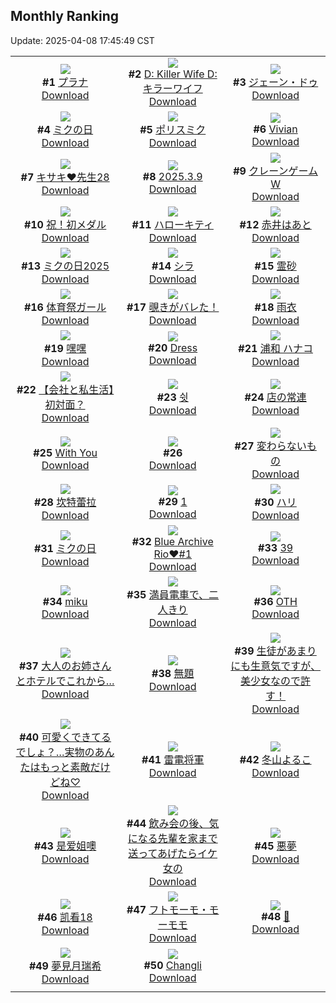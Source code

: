## Monthly Ranking
Update: 2025-04-08 17:45:49 CST

|      |      |      |
| :----: | :----: | :----: |
| ![](https://i.pixiv.re/c/240x480/img-master/img/2025/03/11/00/00/17/128078646_p0_master1200.jpg)<br>**#1** [プラナ](https://www.pixiv.net/artworks/128078646)<br>[Download](https://i.pixiv.re/img-original/img/2025/03/11/00/00/17/128078646_p0.png) | ![](https://i.pixiv.re/c/240x480/img-master/img/2025/03/11/18/11/32/128098836_p0_master1200.jpg)<br>**#2** [D: Killer Wife D:キラーワイフ](https://www.pixiv.net/artworks/128098836)<br>[Download](https://i.pixiv.re/img-original/img/2025/03/11/18/11/32/128098836_p0.jpg) | ![](https://i.pixiv.re/c/240x480/img-master/img/2025/03/11/18/39/40/128099653_p0_master1200.jpg)<br>**#3** [ジェーン・ドゥ](https://www.pixiv.net/artworks/128099653)<br>[Download](https://i.pixiv.re/img-original/img/2025/03/11/18/39/40/128099653_p0.png) |
| ![](https://i.pixiv.re/c/240x480/img-master/img/2025/03/11/00/00/18/128078649_p0_master1200.jpg)<br>**#4** [ミクの日](https://www.pixiv.net/artworks/128078649)<br>[Download](https://i.pixiv.re/img-original/img/2025/03/11/00/00/18/128078649_p0.jpg) | ![](https://i.pixiv.re/c/240x480/img-master/img/2025/03/11/03/01/49/128083691_p0_master1200.jpg)<br>**#5** [ポリスミク](https://www.pixiv.net/artworks/128083691)<br>[Download](https://i.pixiv.re/img-original/img/2025/03/11/03/01/49/128083691_p0.jpg) | ![](https://i.pixiv.re/c/240x480/img-master/img/2025/03/10/14/36/17/128061190_p0_master1200.jpg)<br>**#6** [Vivian](https://www.pixiv.net/artworks/128061190)<br>[Download](https://i.pixiv.re/img-original/img/2025/03/10/14/36/17/128061190_p0.png) |
| ![](https://i.pixiv.re/c/240x480/img-master/img/2025/03/11/10/13/19/128089530_p0_master1200.jpg)<br>**#7** [キサキ❤先生28](https://www.pixiv.net/artworks/128089530)<br>[Download](https://i.pixiv.re/img-original/img/2025/03/11/10/13/19/128089530_p0.png) | ![](https://i.pixiv.re/c/240x480/img-master/img/2025/03/09/19/50/30/128032920_p0_master1200.jpg)<br>**#8** [2025.3.9](https://www.pixiv.net/artworks/128032920)<br>[Download](https://i.pixiv.re/img-original/img/2025/03/09/19/50/30/128032920_p0.jpg) | ![](https://i.pixiv.re/c/240x480/img-master/img/2025/03/11/00/30/03/128080009_p0_master1200.jpg)<br>**#9** [クレーンゲームW](https://www.pixiv.net/artworks/128080009)<br>[Download](https://i.pixiv.re/img-original/img/2025/03/11/00/30/03/128080009_p0.jpg) |
| ![](https://i.pixiv.re/c/240x480/img-master/img/2025/03/11/20/42/35/128103826_p0_master1200.jpg)<br>**#10** [祝！初メダル](https://www.pixiv.net/artworks/128103826)<br>[Download](https://i.pixiv.re/img-original/img/2025/03/11/20/42/35/128103826_p0.jpg) | ![](https://i.pixiv.re/c/240x480/img-master/img/2025/03/12/00/30/32/128113366_p0_master1200.jpg)<br>**#11** [ハローキティ](https://www.pixiv.net/artworks/128113366)<br>[Download](https://i.pixiv.re/img-original/img/2025/03/12/00/30/32/128113366_p0.jpg) | ![](https://i.pixiv.re/c/240x480/img-master/img/2025/03/11/00/00/16/128078632_p0_master1200.jpg)<br>**#12** [赤井はあと](https://www.pixiv.net/artworks/128078632)<br>[Download](https://i.pixiv.re/img-original/img/2025/03/11/00/00/16/128078632_p0.png) |
| ![](https://i.pixiv.re/c/240x480/img-master/img/2025/03/09/13/39/25/128020697_p0_master1200.jpg)<br>**#13** [ミクの日2025](https://www.pixiv.net/artworks/128020697)<br>[Download](https://i.pixiv.re/img-original/img/2025/03/09/13/39/25/128020697_p0.jpg) | ![](https://i.pixiv.re/c/240x480/img-master/img/2025/03/11/19/21/29/128100996_p0_master1200.jpg)<br>**#14** [シラ](https://www.pixiv.net/artworks/128100996)<br>[Download](https://i.pixiv.re/img-original/img/2025/03/11/19/21/29/128100996_p0.jpg) | ![](https://i.pixiv.re/c/240x480/img-master/img/2025/03/11/01/29/14/128078678_p0_master1200.jpg)<br>**#15** [霊砂](https://www.pixiv.net/artworks/128078678)<br>[Download](https://i.pixiv.re/img-original/img/2025/03/11/01/29/14/128078678_p0.jpg) |
| ![](https://i.pixiv.re/c/240x480/img-master/img/2025/03/11/19/56/51/128102161_p0_master1200.jpg)<br>**#16** [体育祭ガール](https://www.pixiv.net/artworks/128102161)<br>[Download](https://i.pixiv.re/img-original/img/2025/03/11/19/56/51/128102161_p0.png) | ![](https://i.pixiv.re/c/240x480/img-master/img/2025/03/12/00/29/30/128113285_p0_master1200.jpg)<br>**#17** [覗きがバレた！](https://www.pixiv.net/artworks/128113285)<br>[Download](https://i.pixiv.re/img-original/img/2025/03/12/00/29/30/128113285_p0.jpg) | ![](https://i.pixiv.re/c/240x480/img-master/img/2025/03/13/00/00/21/128145348_p0_master1200.jpg)<br>**#18** [雨衣](https://www.pixiv.net/artworks/128145348)<br>[Download](https://i.pixiv.re/img-original/img/2025/03/13/00/00/21/128145348_p0.jpg) |
| ![](https://i.pixiv.re/c/240x480/img-master/img/2025/03/11/00/01/09/128078802_p0_master1200.jpg)<br>**#19** [嘿嘿](https://www.pixiv.net/artworks/128078802)<br>[Download](https://i.pixiv.re/img-original/img/2025/03/11/00/01/09/128078802_p0.jpg) | ![](https://i.pixiv.re/c/240x480/img-master/img/2025/03/13/01/45/31/128149126_p0_master1200.jpg)<br>**#20** [Dress](https://www.pixiv.net/artworks/128149126)<br>[Download](https://i.pixiv.re/img-original/img/2025/03/13/01/45/31/128149126_p0.png) | ![](https://i.pixiv.re/c/240x480/img-master/img/2025/03/13/13/18/55/128159520_p0_master1200.jpg)<br>**#21** [浦和 ハナコ](https://www.pixiv.net/artworks/128159520)<br>[Download](https://i.pixiv.re/img-original/img/2025/03/13/13/18/55/128159520_p0.png) |
| ![](https://i.pixiv.re/c/240x480/img-master/img/2025/03/11/12/00/14/128091234_p0_master1200.jpg)<br>**#22** [【会社と私生活】初対面？](https://www.pixiv.net/artworks/128091234)<br>[Download](https://i.pixiv.re/img-original/img/2025/03/11/12/00/14/128091234_p0.jpg) | ![](https://i.pixiv.re/c/240x480/img-master/img/2025/03/13/19/12/05/128167327_p0_master1200.jpg)<br>**#23** [쉿](https://www.pixiv.net/artworks/128167327)<br>[Download](https://i.pixiv.re/img-original/img/2025/03/13/19/12/05/128167327_p0.png) | ![](https://i.pixiv.re/c/240x480/img-master/img/2025/03/11/00/01/16/128078810_p0_master1200.jpg)<br>**#24** [店の常連](https://www.pixiv.net/artworks/128078810)<br>[Download](https://i.pixiv.re/img-original/img/2025/03/11/00/01/16/128078810_p0.png) |
| ![](https://i.pixiv.re/c/240x480/img-master/img/2025/03/09/13/09/36/128019969_p0_master1200.jpg)<br>**#25** [With You](https://www.pixiv.net/artworks/128019969)<br>[Download](https://i.pixiv.re/img-original/img/2025/03/09/13/09/36/128019969_p0.jpg) | ![](https://s.pximg.net/common/images/limit_unviewable_s.png)<br>**#26** [](https://www.pixiv.net/artworks/128031989)<br>[Download](https://s.pximg.net/common/images/limit_unviewable_s.png) | ![](https://i.pixiv.re/c/240x480/img-master/img/2025/03/11/18/55/58/128100118_p0_master1200.jpg)<br>**#27** [変わらないもの](https://www.pixiv.net/artworks/128100118)<br>[Download](https://i.pixiv.re/img-original/img/2025/03/11/18/55/58/128100118_p0.jpg) |
| ![](https://i.pixiv.re/c/240x480/img-master/img/2025/03/10/18/00/08/128065361_p0_master1200.jpg)<br>**#28** [坎特蕾拉](https://www.pixiv.net/artworks/128065361)<br>[Download](https://i.pixiv.re/img-original/img/2025/03/10/18/00/08/128065361_p0.jpg) | ![](https://i.pixiv.re/c/240x480/img-master/img/2025/03/11/13/17/51/128092728_p0_master1200.jpg)<br>**#29** [1](https://www.pixiv.net/artworks/128092728)<br>[Download](https://i.pixiv.re/img-original/img/2025/03/11/13/17/51/128092728_p0.jpg) | ![](https://i.pixiv.re/c/240x480/img-master/img/2025/03/11/00/00/15/128078630_p0_master1200.jpg)<br>**#30** [ハリ](https://www.pixiv.net/artworks/128078630)<br>[Download](https://i.pixiv.re/img-original/img/2025/03/11/00/00/15/128078630_p0.jpg) |
| ![](https://i.pixiv.re/c/240x480/img-master/img/2025/03/09/08/00/01/128012984_p0_master1200.jpg)<br>**#31** [ミクの日](https://www.pixiv.net/artworks/128012984)<br>[Download](https://i.pixiv.re/img-original/img/2025/03/09/08/00/01/128012984_p0.jpg) | ![](https://i.pixiv.re/c/240x480/img-master/img/2025/03/11/00/00/03/128078545_p0_master1200.jpg)<br>**#32** [Blue Archive Rio♥️#1](https://www.pixiv.net/artworks/128078545)<br>[Download](https://i.pixiv.re/img-original/img/2025/03/11/00/00/03/128078545_p0.jpg) | ![](https://i.pixiv.re/c/240x480/img-master/img/2025/03/10/00/41/19/128047104_p0_master1200.jpg)<br>**#33** [39](https://www.pixiv.net/artworks/128047104)<br>[Download](https://i.pixiv.re/img-original/img/2025/03/10/00/41/19/128047104_p0.jpg) |
| ![](https://i.pixiv.re/c/240x480/img-master/img/2025/03/09/10/42/33/128016240_p0_master1200.jpg)<br>**#34** [miku](https://www.pixiv.net/artworks/128016240)<br>[Download](https://i.pixiv.re/img-original/img/2025/03/09/10/42/33/128016240_p0.jpg) | ![](https://i.pixiv.re/c/240x480/img-master/img/2025/03/11/12/36/40/128092000_p0_master1200.jpg)<br>**#35** [満員電車で、二人きり](https://www.pixiv.net/artworks/128092000)<br>[Download](https://i.pixiv.re/img-original/img/2025/03/11/12/36/40/128092000_p0.jpg) | ![](https://i.pixiv.re/c/240x480/img-master/img/2025/03/11/22/05/23/128107153_p0_master1200.jpg)<br>**#36** [OTH](https://www.pixiv.net/artworks/128107153)<br>[Download](https://i.pixiv.re/img-original/img/2025/03/11/22/05/23/128107153_p0.png) |
| ![](https://i.pixiv.re/c/240x480/img-master/img/2025/03/12/00/00/16/128111800_p0_master1200.jpg)<br>**#37** [大人のお姉さんとホテルでこれから…](https://www.pixiv.net/artworks/128111800)<br>[Download](https://i.pixiv.re/img-original/img/2025/03/12/00/00/16/128111800_p0.jpg) | ![](https://i.pixiv.re/c/240x480/img-master/img/2025/03/13/07/30/03/128153995_p0_master1200.jpg)<br>**#38** [無題](https://www.pixiv.net/artworks/128153995)<br>[Download](https://i.pixiv.re/img-original/img/2025/03/13/07/30/03/128153995_p0.png) | ![](https://i.pixiv.re/c/240x480/img-master/img/2025/03/09/02/00/59/128007332_p0_master1200.jpg)<br>**#39** [生徒があまりにも生意気ですが、美少女なので許す！](https://www.pixiv.net/artworks/128007332)<br>[Download](https://i.pixiv.re/img-original/img/2025/03/09/02/00/59/128007332_p0.jpg) |
| ![](https://i.pixiv.re/c/240x480/img-master/img/2025/03/11/18/00/12/128098359_p0_master1200.jpg)<br>**#40** [可愛くできてるでしょ？…実物のあんたはもっと素敵だけどね♡](https://www.pixiv.net/artworks/128098359)<br>[Download](https://i.pixiv.re/img-original/img/2025/03/11/18/00/12/128098359_p0.jpg) | ![](https://i.pixiv.re/c/240x480/img-master/img/2025/03/11/00/00/14/128078619_p0_master1200.jpg)<br>**#41** [雷電将軍](https://www.pixiv.net/artworks/128078619)<br>[Download](https://i.pixiv.re/img-original/img/2025/03/11/00/00/14/128078619_p0.png) | ![](https://i.pixiv.re/c/240x480/img-master/img/2025/03/10/17/00/02/128063914_p0_master1200.jpg)<br>**#42** [冬山よるこ](https://www.pixiv.net/artworks/128063914)<br>[Download](https://i.pixiv.re/img-original/img/2025/03/10/17/00/02/128063914_p0.png) |
| ![](https://i.pixiv.re/c/240x480/img-master/img/2025/03/11/02/38/21/128083291_p0_master1200.jpg)<br>**#43** [是爱姐噢](https://www.pixiv.net/artworks/128083291)<br>[Download](https://i.pixiv.re/img-original/img/2025/03/11/02/38/21/128083291_p0.jpg) | ![](https://i.pixiv.re/c/240x480/img-master/img/2025/03/11/00/02/29/128078939_p0_master1200.jpg)<br>**#44** [飲み会の後、気になる先輩を家まで送ってあげたらイケ女の](https://www.pixiv.net/artworks/128078939)<br>[Download](https://i.pixiv.re/img-original/img/2025/03/11/00/02/29/128078939_p0.jpg) | ![](https://i.pixiv.re/c/240x480/img-master/img/2025/03/10/07/30/04/128054394_p0_master1200.jpg)<br>**#45** [悪夢](https://www.pixiv.net/artworks/128054394)<br>[Download](https://i.pixiv.re/img-original/img/2025/03/10/07/30/04/128054394_p0.jpg) |
| ![](https://i.pixiv.re/c/240x480/img-master/img/2025/03/10/12/11/55/128058650_p0_master1200.jpg)<br>**#46** [凯看18](https://www.pixiv.net/artworks/128058650)<br>[Download](https://i.pixiv.re/img-original/img/2025/03/10/12/11/55/128058650_p0.jpg) | ![](https://i.pixiv.re/c/240x480/img-master/img/2025/03/13/00/06/03/128145407_p0_master1200.jpg)<br>**#47** [フトモーモ・モーモモ](https://www.pixiv.net/artworks/128145407)<br>[Download](https://i.pixiv.re/img-original/img/2025/03/13/00/06/03/128145407_p0.jpg) | ![](https://i.pixiv.re/c/240x480/img-master/img/2025/03/11/00/00/22/128078664_p0_master1200.jpg)<br>**#48** [🌌](https://www.pixiv.net/artworks/128078664)<br>[Download](https://i.pixiv.re/img-original/img/2025/03/11/00/00/22/128078664_p0.png) |
| ![](https://i.pixiv.re/c/240x480/img-master/img/2025/03/10/19/00/08/128067235_p0_master1200.jpg)<br>**#49** [夢見月瑞希](https://www.pixiv.net/artworks/128067235)<br>[Download](https://i.pixiv.re/img-original/img/2025/03/10/19/00/08/128067235_p0.jpg) | ![](https://i.pixiv.re/c/240x480/img-master/img/2025/03/09/18/30/36/128029847_p0_master1200.jpg)<br>**#50** [Changli](https://www.pixiv.net/artworks/128029847)<br>[Download](https://i.pixiv.re/img-original/img/2025/03/09/18/30/36/128029847_p0.jpg) |
|      |
